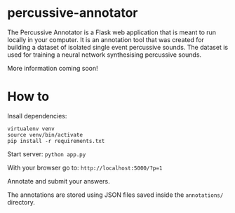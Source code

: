 # percussive-annotator

The Percussive Annotator is a Flask web application that is meant to run locally in your computer.
It is an annotation tool that was created for building a dataset of isolated single event percussive sounds.
The dataset is used for training a neural network synthesising percussive sounds.

More information coming soon!


# How to

Insall dependencies:
```shell
virtualenv venv
source venv/bin/activate
pip install -r requirements.txt
```

Start server:
`python app.py`

With your browser go to:
`http://localhost:5000/?p=1`

Annotate and submit your answers.

The annotations are stored using JSON files saved inside the `annotations/` directory.
